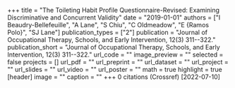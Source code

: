 +++
title = "The Toileting Habit Profile Questionnaire-Revised: Examining Discriminative and Concurrent Validity"
date = "2019-01-01"
authors = ["I Beaudry-Bellefeuille", "A Lane", "S Chiu", "C Oldmeadow", "E {Ramos Polo}", "SJ Lane"]
publication_types = ["2"]
publication = "Journal of Occupational Therapy, Schools, and Early Intervention, 12(3) 311--322."
publication_short = "Journal of Occupational Therapy, Schools, and Early Intervention, 12(3) 311--322."
url_code = ""
image_preview = ""
selected = false
projects = []
url_pdf = ""
url_preprint = ""
url_dataset = ""
url_project = ""
url_slides = ""
url_video = ""
url_poster = ""
math = true
highlight = true
[header]
image = ""
caption = ""
+++
0 citations (Crossref) [2022-07-10]
